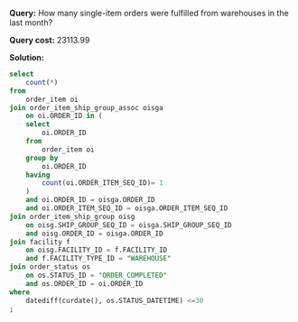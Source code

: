 **Query:** How many single-item orders were fulfilled from warehouses in the last month?

**Query cost:** 23113.99

**Solution:**
```sql
select
	count(*)
from
	order_item oi
join order_item_ship_group_assoc oisga
	on oi.ORDER_ID in (
	select
		oi.ORDER_ID
	from
		order_item oi
	group by
		oi.ORDER_ID
	having
		count(oi.ORDER_ITEM_SEQ_ID)= 1
	)
	and oi.ORDER_ID = oisga.ORDER_ID
	and oi.ORDER_ITEM_SEQ_ID = oisga.ORDER_ITEM_SEQ_ID
join order_item_ship_group oisg
	on oisg.SHIP_GROUP_SEQ_ID = oisga.SHIP_GROUP_SEQ_ID
	and oisg.ORDER_ID = oisga.ORDER_ID
join facility f
	on oisg.FACILITY_ID = f.FACILITY_ID
	and f.FACILITY_TYPE_ID = "WAREHOUSE"
join order_status os
	on os.STATUS_ID = "ORDER_COMPLETED"
	and os.ORDER_ID = oi.ORDER_ID
where
	datediff(curdate(), os.STATUS_DATETIME) <=30
;
```